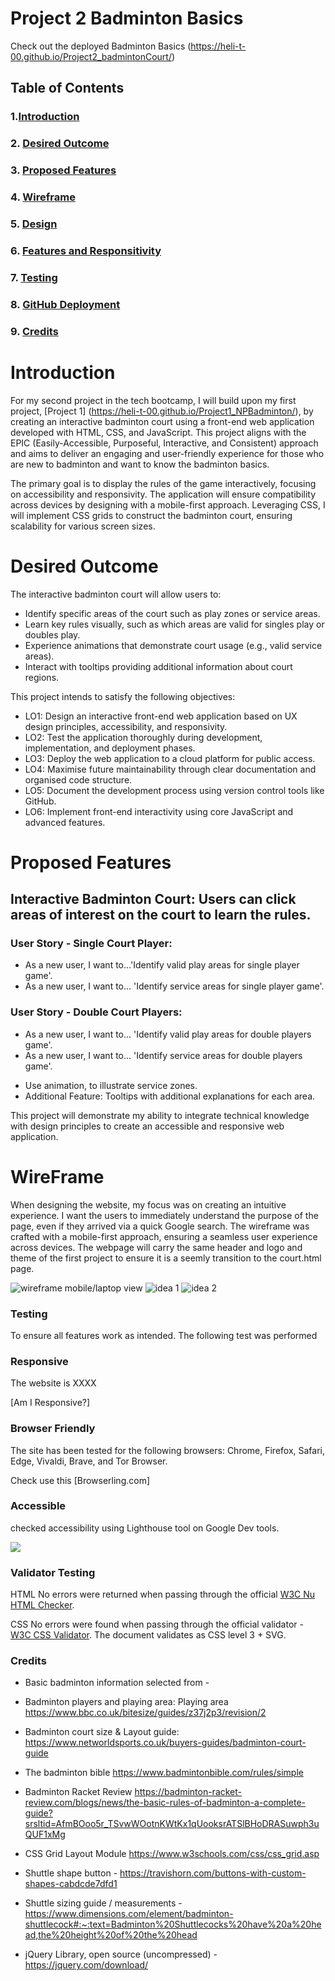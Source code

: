 # Project 2 Badminton Basics
Check out the deployed Badminton Basics (https://heli-t-00.github.io/Project2_badmintonCourt/)

## Table of Contents
### 1.[Introduction](#Introduction)
### 2. [Desired Outcome](#desired-outcome)
### 3. [Proposed Features](#proposed-features)
### 4. [Wireframe](#wireframe)
### 5. [Design](#design)
### 6. [Features and Responsitivity](#features-and-responsitivity)
### 7. [Testing](#testing)
### 8. [GitHub Deployment](#github-deployment)
### 9. [Credits](#credits)

# Introduction 

For my second project in the tech bootcamp, I will build upon my first project, [Project 1] (https://heli-t-00.github.io/Project1_NPBadminton/), by creating an interactive badminton court using a front-end web application developed with HTML, CSS, and JavaScript. 
This project aligns with the EPIC (Easily-Accessible, Purposeful, Interactive, and Consistent) approach and aims to deliver an engaging and user-friendly experience for those who are new to badminton and want to know the badminton basics.

The primary goal is to display the rules of the game interactively, focusing on accessibility and responsivity. The application will ensure compatibility across devices by designing with a mobile-first approach. Leveraging CSS, I will implement CSS grids to construct the badminton court, ensuring scalability for various screen sizes.

# Desired Outcome
The interactive badminton court will allow users to:

- Identify specific areas of the court such as play zones or service areas.
- Learn key rules visually, such as which areas are valid for singles play or doubles play.
- Experience animations that demonstrate court usage (e.g., valid service areas).
- Interact with tooltips providing additional information about court regions.

This project intends to satisfy the following objectives:

- LO1: Design an interactive front-end web application based on UX design principles, accessibility, and responsivity.
- LO2: Test the application thoroughly during development, implementation, and deployment phases.
- LO3: Deploy the web application to a cloud platform for public access.
- LO4: Maximise future maintainability through clear documentation and organised code structure.
- LO5: Document the development process using version control tools like GitHub.
- LO6: Implement front-end interactivity using core JavaScript and advanced features.

# Proposed Features
## Interactive Badminton Court: Users can click areas of interest on the court to learn the rules.
### User Story - Single Court Player:
- As a new user, I want to...'Identify valid play areas for single player game'.
- As a new user, I want to... 'Identify service areas for single player game'.
### User Story - Double Court Players:
- As a new user, I want to... 'Identify valid play areas for double players game'.
- As a new user, I want to... 'Identify service areas for double players game'.

* Use animation, to illustrate service zones.
* Additional Feature: Tooltips with additional explanations for each area.

This project will demonstrate my ability to integrate technical knowledge with design principles to create an accessible and responsive web application.

# WireFrame
When designing the website, my focus was on creating an intuitive experience. I want the users to immediately understand the purpose of the page, even if they arrived via a quick Google search. The wireframe was crafted with a mobile-first approach, ensuring a seamless user experience across devices. The webpage will carry the same header and logo and theme of the first project to ensure it is a seemly transition to the court.html page.

<img src="assets/images/wireframe_mobile.jpg" alt="wireframe mobile/laptop view">
<img src="assets/images/wireframe_2pg.jpg" alt="idea 1">
<img src="assets/images/wireframe_1pg.jpg" alt="idea 2">

### Testing
To ensure all features work as intended. The following test was performed

### Responsive

The website is XXXX

[Am I Responsive?]

### Browser Friendly

The site has been tested for the following browsers: Chrome, Firefox, Safari, Edge, Vivaldi, Brave, and Tor Browser.

Check use this [Browserling.com]

### Accessible

checked accessibility using Lighthouse tool on Google Dev tools.

![](assets/images/readmeimages/Lighthouse.png)

### Validator Testing

HTML
No errors were returned when passing through the official [W3C Nu HTML Checker](https://validator.w3.org/nu/).

CSS
No errors were found when passing through the official validator - [W3C CSS Validator](https://jigsaw.w3.org/css-validator/validator). The document validates as CSS level 3 + SVG.

### Credits
* Basic badminton information selected from  - 
* Badminton players and playing area: Playing area https://www.bbc.co.uk/bitesize/guides/z37j2p3/revision/2 
* Badminton court size & Layout guide: https://www.networldsports.co.uk/buyers-guides/badminton-court-guide 
* The badminton bible https://www.badmintonbible.com/rules/simple 
* Badminton Racket Review https://badminton-racket-review.com/blogs/news/the-basic-rules-of-badminton-a-complete-guide?srsltid=AfmBOoo5r_TSvwWOotnKWtKx1qUooksrATSlBHoDRASuwph3uQUF1xMg 
* CSS Grid Layout Module https://www.w3schools.com/css/css_grid.asp 


* Shuttle shape button - https://travishorn.com/buttons-with-custom-shapes-cabdcde7dfd1
* Shuttle sizing guide / measurements - https://www.dimensions.com/element/badminton-shuttlecock#:~:text=Badminton%20Shuttlecocks%20have%20a%20head,the%20height%20of%20the%20head

* jQuery Library, open source (uncompressed) - https://jquery.com/download/ 